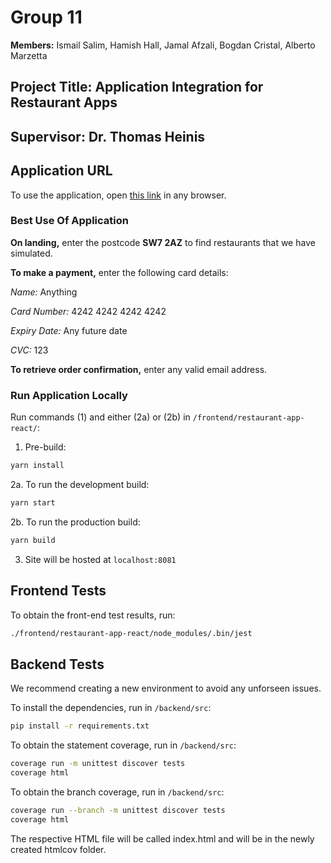 # Group 11
**Members:** Ismail Salim, Hamish Hall, Jamal Afzali, Bogdan Cristal, Alberto Marzetta
## Project Title: Application Integration for Restaurant Apps

## Supervisor: Dr. Thomas Heinis

## Application URL
To use the application, open [this link](http://production.dolxjcfav4ei2.amplifyapp.com) in any browser.

### Best Use Of Application 
**On landing,** enter the postcode **SW7 2AZ** to find restaurants that we have simulated.

**To make a payment,** enter the following card details:

*Name:* Anything

*Card Number:* 4242 4242 4242 4242

*Expiry Date:* Any future date

*CVC:* 123

**To retrieve order confirmation,** enter any valid email address.

### Run Application Locally
Run commands (1) and either  (2a) or (2b) in ```/frontend/restaurant-app-react/```:
1. Pre-build: 
```bash
yarn install
```

2a. To run the development build:
```bash
yarn start
```

2b. To run the production build:
```bash
yarn build
```

3. Site will be hosted at ```localhost:8081```

## Frontend Tests
To obtain the front-end test results, run:
```bash
./frontend/restaurant-app-react/node_modules/.bin/jest
```

## Backend Tests

We recommend creating a new environment to avoid any unforseen issues.

To install the dependencies, run in ```/backend/src```:
```bash
pip install -r requirements.txt
```

To obtain the statement coverage, run in ```/backend/src```:
```bash
coverage run -m unittest discover tests
coverage html
```

To obtain the branch coverage, run in ```/backend/src```:
```bash
coverage run --branch -m unittest discover tests
coverage html
```

The respective HTML file will be called index.html and will be in the newly created htmlcov folder.
